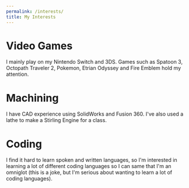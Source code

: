 ```yaml
---
permalink: /interests/
title: My Interests
---
```


# Video Games

I mainly play on my Nintendo Switch and 3DS. Games such as Spatoon 3, Octopath Traveler 2, Pokemon, Etrian Odyssey and Fire Emblem hold my attention.

# Machining

I have CAD experience using SolidWorks and Fusion 360. I've also used a lathe to make a Stirling Engine for a class.

# Coding

I find it hard to learn spoken and written languages, so I'm interested in learning a lot of different coding languages so I can same that I'm an omniglot (this is a joke, but I'm serious about wanting to learn a lot of coding languages).